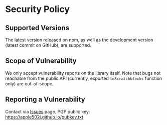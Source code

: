 # Security Policy

## Supported Versions
The latest version released on npm, as well as the development version (latest commit on GitHub), are supported.

## Scope of Vulnerability
We only accept vulnerability reports on the library itself. Note that bugs not reachable from the public API (currently, exported `toScratchblocks` function only) are out-of-scope.

## Reporting a Vulnerability
Contact via [Issues](https://github.com/apple502j/parse-sb3-blocks/issues) page. PGP public key: https://apple502j.github.io/pubkey.txt
